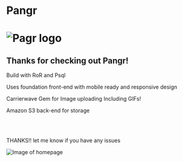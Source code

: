 <h1>Pangr<h1>


![Pagr logo](https://s3.amazonaws.com/pangr-images/pangr500OP.png)

</hr>
<h2> Thanks for checking out Pangr! </h2>

<p> Build with RoR and Psql </p>
<p> Uses foundation front-end with mobile ready and responsive design </p>
<p> Carrierwave Gem for Image uploading Including GIFs! </p>
<p> Amazon S3 back-end for storage </p> 

<br></br>
<p>THANKS!! let me know if you have any issues</p>

![Image of homepage ](https://s3.amazonaws.com/pangr-images/Pangr-RM-SS.png)

